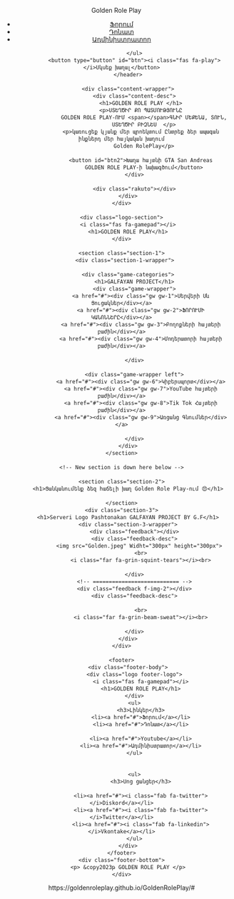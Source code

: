 <!DOCTYPE html>
<html lang="en">
<head>
    <meta charset="UTF-8">
    <meta http-equiv="X-UA-Compatible" content="IE=edge">
    <meta name="viewport" content="width=device-width, initial-scale=1.0">
    <title>GOLDEN ROLE PLAY</title>
    <link rel="stylesheet" href="Browser.css">
    
</head>
<body>
    <div class="container"></div>
        <header>
            <div class="logo">
                <i class="fas fa-gamepad"></i>
                <p>Golden Role Play</p>
            </div>
            <ul class="navbar">
                <li><a href="#" class="active">Ֆորում</a></li>
                <li><a href="#">Դոնատ</a></li>
                <li><a href="#">Ադմինիստրատոր</a></li>
                
            </ul>
            <button type="button" id="btn"><i class="fas fa-play"></i>Սկսեք խաղալ</button>
        </header>

        <div class="content-wrapper">
            <div class="content-desc">
                <h1>GOLDEN ROLE PLAY </h1>
                <p>ՍՏԵՂԾԻՐ ՔՈ ՊԱՏՄՈՒԹՅՈՒՆԸ
                  GOLDEN ROLE PLAY-ՈՒՄ <span></span>ԳՆԻՐ ՄԵՔԵՆԱ, ՏՈՒՆ,
                  ՍՏԵՂԾԻՐ ԲԻԶՆԵՍ  </p>
                <p>կառուցեք կյանք մեր պրոեկտում Ընտրեք ձեր ապագան ինքներդ մեր հայկական խաղում
                  Golden RolePlay</p>

                <button id="btn2">Խաղա հայտնի GTA San Andreas
                  GOLDEN ROLE PLAY-ի նախագծում</button>
            </div>

            <div class="rakuto"></div>
        </div>
    </div>

    <div class="logo-section">
        <i class="fas fa-gamepad"></i>
        <h1>GOLDEN ROLE PLAY</h1>
    </div>

    <section class="section-1">
        <div class="section-1-wrapper">  
            
        <div class="game-categories">
            <h1>GALFAYAN PROJECT</h1>
            <div class="game-wrapper">
                <a href="#"><div class="gw gw-1">Սերվերի Սև Ցուցակներ</div></a>
                <a href="#"><div class="gw gw-2">ՖՈՐՈՒՄԻ ԿԱՆՈՆՆԵՐԸ</div></a>
                <a href="#"><div class="gw gw-3">Բողոքների հայտերի բաժին</div></a>
                <a href="#"><div class="gw gw-4">Մոդերատորի հայտերի բաժին</div></a>
                
            </div>

            <div class="game-wrapper left">
                <a href="#"><div class="gw gw-6">Կիբերսպորտ</div></a>
                <a href="#"><div class="gw gw-7">YouTube հայտերի բաժին</div></a>
                <a href="#"><div class="gw gw-8">Tik Tok Հայտերի բաժին</div></a>
                <a href="#"><div class="gw gw-9">Առցանց Գնումներ</div></a>
                
            </div>
        </div>
    </section>

    <!-- New section is down here below -->

    <section class="section-2">
        <h1>Ցանկանումենք ձեզ հաճելի խաղ Golden Role Play-ում 😍</h1>
        
    </section>
    <div class="section-3">
        <h1>Serveri Logo Pashtonakan GALFAYAN PROJECT BY G.F</h1>
        <div class="section-3-wrapper">
            <div class="feedback"></div>
            <div class="feedback-desc">
               <img src="Golden.jpeg" Widht="300px" height="300px">
                <br>
                <i class="far fa-grin-squint-tears"></i><br>
                
            </div>
            <!-- =========================== -->
            <div class="feedback f-img-2"></div>
            <div class="feedback-desc">
              
                <br>
                <i class="far fa-grin-beam-sweat"></i><br>
                
            </div>
        </div>
    </div>

    <footer>
        <div class="footer-body">
            <div class="logo footer-logo">
                <i class="fas fa-gamepad"></i>
                <h1>GOLDEN ROLE PLAY</h1>
            </div>
            <ul>
                <h3>Լինկեր</h3>
                <li><a href="#">Ֆորում</a></li>
                <li><a href="#">Դոնատ</a></li>
                
                <li><a href="#">Youtube</a></li>
                <li><a href="#">Ադմինիստրատոր</a></li>
            </ul>

            
            <ul>
                <h3>Սոց ցանցեր</h3>
                
                <li><a href="#"><i class="fab fa-twitter"></i>Diskord</a></li>
                <li><a href="#"><i class="fab fa-twitter"></i>Twitter</a></li>
                <li><a href="#"><i class="fab fa-linkedin"></i>Vkontake</a></li>
            </ul>
        </div>
    </footer>
    <div class="footer-bottom">
        <p> &copy2023թ GOLDEN ROLE PLAY </p>
    </div>
</body>
</html>
https://goldenroleplay.github.io/GoldenRolePlay/#
